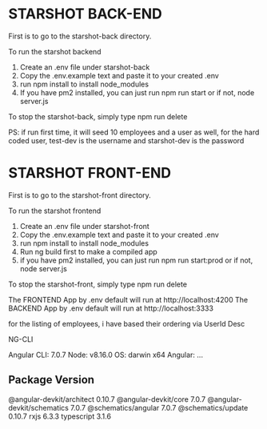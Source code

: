 # STARSHOT BACK-END

First is to go to the starshot-back directory.

To run the starshot backend

1. Create an .env file under starshot-back
2. Copy the .env.example text and paste it to your created .env
3. run npm install to install node_modules
4. If you have pm2 installed, you can just run npm run start or if not, node server.js

To stop the starshot-back, simply type npm run delete

PS: if run first time, it will seed 10 employees and a user as well, for the hard coded user, test-dev is the username and starshot-dev is the password
# STARSHOT FRONT-END

First is to go to the starshot-front directory.

To run the starshot frontend

1. Create an .env file under starshot-front
2. Copy the .env.example text and paste it to your created .env
3. run npm install to install node_modules
4. Run ng build first to make a compiled app
5. if you have pm2 installed, you can just run npm run start:prod or if not, node server.js

To stop the starshot-front, simply type npm run delete

The FRONTEND App by .env default will run at http://localhost:4200
The BACKEND App by .env default will run at http://localhost:3333


for the listing of employees, i have based their ordering via UserId Desc

NG-CLI

Angular CLI: 7.0.7
Node: v8.16.0
OS: darwin x64
Angular: 
... 

Package                      Version
------------------------------------------------------
@angular-devkit/architect    0.10.7
@angular-devkit/core         7.0.7
@angular-devkit/schematics   7.0.7
@schematics/angular          7.0.7
@schematics/update           0.10.7
rxjs                         6.3.3
typescript                   3.1.6



